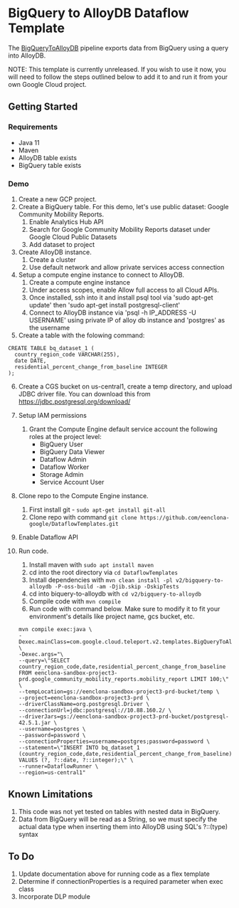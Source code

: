 # BigQuery to AlloyDB Dataflow Template

The [BigQueryToAlloyDB](src/main/java/com/google/cloud/teleport/v2/templates/BigQueryToBigtable.java) pipeline exports data from BigQuery using a query into AlloyDB.

NOTE: This template is currently unreleased. If you wish to use it now, you
will need to follow the steps outlined below to add it to and run it from
your own Google Cloud project.

## Getting Started

### Requirements
* Java 11
* Maven
* AlloyDB table exists
* BigQuery table exists

### Demo
1. Create a new GCP project.
2. Create a BigQuery table. For this demo, let's use public dataset: Google Community Mobility Reports.
    1. Enable Analytics Hub API
    2. Search for Google Community Mobility Reports dataset under Google Cloud Public Datasets
    3. Add dataset to project
3. Create AlloyDB instance.
    1. Create a cluster
    2. Use default network and allow private services access connection
4. Setup a compute engine instance to connect to AlloyDB.
    1. Create a compute engine instance
    2. Under access scopes, enable Allow full access to all Cloud APIs.
    3. Once installed, ssh into it and install psql tool via 'sudo apt-get update' then 'sudo apt-get install postgresql-client'
    4. Connect to AlloyDB instance via 'psql -h IP_ADDRESS -U USERNAME' using private IP of alloy db instance and 'postgres' as the username
5. Create a table with the folowing command:
```
CREATE TABLE bq_dataset_1 (
  country_region_code VARCHAR(255),
  date DATE,
  residential_percent_change_from_baseline INTEGER
);
```
6. Create a CGS bucket on us-central1, create a temp directory, and upload JDBC driver file. You can download this from https://jdbc.postgresql.org/download/
7. Setup IAM permissions
    1. Grant the Compute Engine default service account the following roles at the project level:
        - BigQuery User
        - BigQuery Data Viewer
        - Dataflow Admin
        - Dataflow Worker
        - Storage Admin
        - Service Account User
8. Clone repo to the Compute Engine instance.
    1. First install git - `sudo apt-get install git-all`
    2. Clone repo with command `git clone https://github.com/eenclona-google/DataflowTemplates.git`
9. Enable Dataflow API
10. Run code.
    1. Install maven with `sudo apt install maven`
    2. cd into the root directory via `cd DataflowTemplates`
    3. Install dependencies with `mvn clean install -pl v2/bigquery-to-alloydb -P-oss-build -am -Djib.skip -DskipTests`
    4. cd into biquery-to-alloydb with `cd v2/bigquery-to-alloydb`
    5. Compile code with `mvn compile`
    6. Run code with command below. Make sure to modify it to fit your environment's details like project name, gcs bucket, etc.

    ```
    mvn compile exec:java \
    -Dexec.mainClass=com.google.cloud.teleport.v2.templates.BigQueryToAlloyDB \
    -Dexec.args="\
    --query=\"SELECT country_region_code,date,residential_percent_change_from_baseline FROM eenclona-sandbox-project3-prd.google_community_mobility_reports.mobility_report LIMIT 100;\" \
    --tempLocation=gs://eenclona-sandbox-project3-prd-bucket/temp \
    --project=eenclona-sandbox-project3-prd \
    --driverClassName=org.postgresql.Driver \
    --connectionUrl=jdbc:postgresql://10.88.160.2/ \
    --driverJars=gs://eenclona-sandbox-project3-prd-bucket/postgresql-42.5.1.jar \
    --username=postgres \
    --password=password \
    --connectionProperties=username=postgres;password=password \
    --statement=\"INSERT INTO bq_dataset_1 (country_region_code,date,residential_percent_change_from_baseline) VALUES (?, ?::date, ?::integer);\" \
    --runner=DataflowRunner \
    --region=us-central1"
    ```


## Known Limitations
1. This code was not yet tested on tables with nested data in BigQuery.
2. Data from BigQuery will be read as a String, so we must specify the actual data type when inserting them into AlloyDB using SQL's ?::(type) syntax


## To Do
1. Update documentation above for running code as a flex template
2. Determine if connectionProperties is a required parameter when exec class
3. Incorporate DLP module
